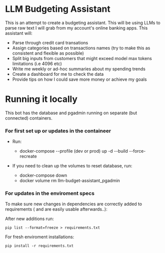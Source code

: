 # LLM Budgeting Assistant

This is an attempt to create a budgeting assistant. This will be using LLMs to parse raw text I will grab from my account's online banking apps. This assistant will:

- Parse through credit card transations
- Assign categories based on transactions names (try to make this as consistent and flexible as possible)
- Split big inputs from customers that might exceed model max tokens limitations (i.e 4096 etc)
- Write me weekly or ad-hoc summaries about my spending trends
- Create a dashboard for me to check the data
- Provide tips on how I could save more money or achieve my goals

# Running it locally

This bot has the database and pgadmin running on separate (but connected) containers.

### For first set up or updates in the containeer

- Run:

  - docker-compose --profile (dev or prod) up -d --build --force-recreate

- If you need to clean up the volumes to reset database, run:
  - docker-compose down
  - docker volume rm llm-budget-assistant_pgadmin

### For updates in the enviroment specs

To make sure new changes in dependencies are correctly added to requirements ( and are easily usable afterwards..):

After new additions run:

`pip list --format=freeze > requirements.txt`

For fresh enviroment installations:

`pip install -r requirements.txt`
